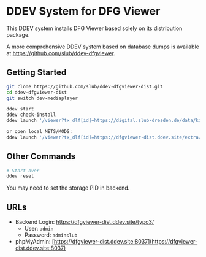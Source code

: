 # DDEV System for DFG Viewer

This DDEV system installs DFG Viewer based solely on its distribution package.

A more comprehensive DDEV system based on database dumps is available at https://github.com/slub/ddev-dfgviewer.

## Getting Started

```bash
git clone https://github.com/slub/ddev-dfgviewer-dist.git
cd ddev-dfgviewer-dist
git switch dev-mediaplayer

ddev start
ddev check-install
ddev launch '/viewer?tx_dlf[id]=https://digital.slub-dresden.de/data/kitodo/TheDarea_416971482-19100223/TheDarea_416971482-19100223_mets.xml'

or open local METS/MODS:
ddev launch '/viewer?tx_dlf[id]=https://dfgviewer-dist.ddev.site/extra/Schattensucher.xml'
```

## Other Commands

```bash
# Start over
ddev reset
```

You may need to set the storage PID in backend.

## URLs

- Backend Login: https://dfgviewer-dist.ddev.site/typo3/
  - User: `admin`
  - Password: `adminslub`
- phpMyAdmin: [https://dfgviewer-dist.ddev.site:8037](https://dfgviewer-dist.ddev.site:8037)

